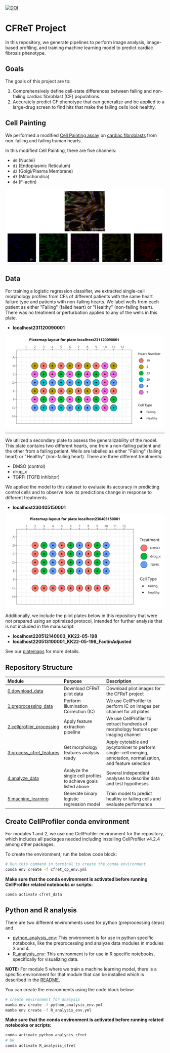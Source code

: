 [![DOI](https://zenodo.org/badge/DOI/10.5281/zenodo.13328681.svg)](https://doi.org/10.5281/zenodo.13328681)

# CFReT Project

In this repository, we generate pipelines to perform image analysis, image-based profiling, and training machine learning model to predict cardiac fibrosis phenotype.

## Goals

The goals of this project are to:

1. Comprehensively define cell-state differences between failing and non-failing cardiac fibroblast (CF) populations.
2. Accurately predict CF phenotype that can generalize and be applied to a large-drug screen to find hits that make the failing cells look healthy.

## Cell Painting

We performed a modified [Cell Painting assay](https://www.moleculardevices.com/applications/cell-imaging/cell-painting#gref) on [cardiac fibroblasts](https://www.ncbi.nlm.nih.gov/pmc/articles/PMC5588900/#:~:text=Definition%20by%20function,%2C%20and%20glycoproteins5%2C6.) from non-failing and failing human hearts. 

In this modified Cell Painting, there are five channels:

- `d0` (Nuclei)
- `d1` (Endoplasmic Reticulum)
- `d2` (Golgi/Plasma Membrane)
- `d3` (Mitochondria)
- `d4` (F-actin)

![Composite_Figure.png](example_figs/Composite_Figure.png)

## Data

For training a logistic regression classifier, we extracted single-cell morphology profiles from CFs of different patients with the same heart failure type and patients with non-failing hearts.
We label wells from each patient as either "Failing" (failed heart) or "Healthy" (non-failing heart).
There was no treatment or perturbation applied to any of the wells in this plate.

- **localhost231120090001**

![localhost231120090001_platemap_figure.png](./metadata/platemap_figures/localhost231120090001_platemap_figure.png)

---

We utilized a secondary plate to assess the generalizability of the model.
This plate contains two different hearts, one from a non-failing patient and the other from a failing patient.
Wells are labelled as either "Failing" (failing heart) or "Healthy" (non-failing heart).
There are three different treatments:

- DMSO (control)
- drug_x
- TGRFi (TGFB inhibitor)

We applied the model to this dataset to evaluate its accuracy in predicting control cells and to observe how its predictions change in response to different treatments.

- **localhost230405150001**

![localhost230405150001_platemap_figure.png](./metadata/platemap_figures/localhost230405150001_platemap_figure.png)


Additionally, we include the pilot plates below in this repository that were not prepared using an optimized protocol, intended for further analysis that is not included in the manuscript.

- **localhost220512140003_KK22-05-198**
- **localhost220513100001_KK22-05-198_FactinAdjusted**

See our [platemaps](metadata/) for more details.

## Repository Structure

| Module | Purpose | Description |
| :---- | :----- | :---------- |
| [0.download_data](0.download_data/) | Download CFReT pilot data | Download pilot images for the CFReT project |
| [1.preprocessing_data](1.preprocessing_data/) | Perform Illumination Correction (IC) | We use CellProfiler to perform IC on images per channel for all plates |
| [2.cellprofiler_processing](2.cellprofiler_processing/) | Apply feature extraction pipeline | We use CellProfiler to extract hundreds of morphology features per imaging channel |
| [3.process_cfret_features](3.process_cfret_features/) | Get morphology features analysis ready | Apply cytotable and pycytominer to perform single-cell merging, annotation, normalization, and feature selection |
| [4.analyze_data](4.analyze_data/) | Analyze the single cell profiles to achieve goals listed above | Several independent analyses to describe data and test hypotheses |
| [5.machine_learning](5.machine_learning/) | Generate binary logistic regression model | Train model to predict healthy or failing cells and evaluate performance |

## Create CellProfiler conda environment

For modules 1 and 2, we use one CellProfiler environment for the repository, which includes all packages needed including installing CellProfiler v4.2.4 among other packages.

To create the environment, run the below code block:

```bash
# Run this command in terminal to create the conda environment
conda env create -f cfret_cp_env.yml
```

**Make sure that the conda environment is activated before running CellProfiler related notebooks or scripts:**

```bash
conda activate cfret_data
```

## Python and R analysis

There are two different environments used for python (preprocessing steps) and 

- [python_analysis_env](./python_analysis_env.yml): This environment is for use in python specific notebooks, like the preprocessing and analyze data modules in modules 3 and 4.
- [R_analysis_env](./R_analysis_env.yml): This environment is for use in R specific notebooks, specifically for visualizing data.

**NOTE:** For module 5 where we train a machine learning model, there is a specific environment for that module that can be installed which is described in the [README](./5.machine_learning/README.md).

You can create the environments using the code block below:

```bash
# create environment for analysis
mamba env create -f python_analysis_env.yml
mamba env create -f R_analysis_env.yml
```

**Make sure that the conda environment is activated before running related notebooks or scripts:**

```bash
conda activate python_analysis_cfret
# OR
conda activate R_analysis_cfret
```
